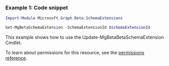 ### Example 1: Code snippet

```powershellImport-Module Microsoft.Graph.Beta.SchemaExtensions

Get-MgBetaSchemaExtension -SchemaExtensionId $schemaExtensionId
```
This example shows how to use the Update-MgBetaBetaSchemaExtension Cmdlet.
To learn about permissions for this resource, see the [permissions reference](/graph/permissions-reference).

